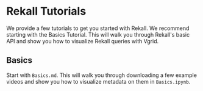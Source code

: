# Rekall Tutorials

We provide a few tutorials to get you started with Rekall.
We recommend starting with the Basics Tutorial.
This will walk you through Rekall's basic API and show you how to visualize
Rekall queries with Vgrid.

## Basics
Start with `Basics.md`. This will walk you through downloading a few example
videos and show you how to visualize metadata on them in `Basics.ipynb`.
